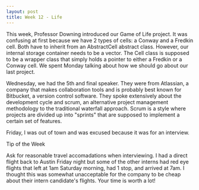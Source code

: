 ```yaml
---
layout: post
title: Week 12 - Life 
--- 
```


This week, Professor Downing introduced our Game of Life project. It was confusing at first because we have 2 types of cells: a Conway and a Fredkin cell. Both have to inherit from an AbstractCell abstract class. However, our internal storage container needs to be a vector<Cell>. The Cell class is supposed to be a wrapper class that simply holds a pointer to either a Fredkin or a Conway cell. We spent Monday talking about how we should go about our last project.

Wednesday, we had the 5th and final speaker. They were from Atlassian, a company that makes collaboration tools and is probably best known for Bitbucket, a version control software. They spoke extensively about the development cycle and scrum, an alternative project management methodology to the traditional waterfall approach. Scrum is a style where projects are divided up into "sprints" that are supposed to implement a certain set of features.

Friday, I was out of town and was excused because it was for an interview.

Tip of the Week

Ask for reasonable travel accomadations when interviewing. I had a direct flight back to Austin Friday night but some of the other interns had red eye flights that left at 1am Saturday morning, had 1 stop, and arrived at 7am. I thought this was somewhat unacceptable for the company to be cheap about their intern candidate's flights. Your time is worth a lot!
